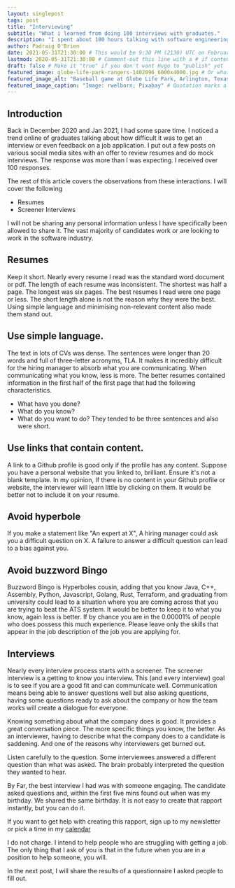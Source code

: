 ```yaml
---
layout: singlepost
tags: post
title: "Interviewing"
subtitle: "What i learned from doing 100 interviews with graduates."
description: "I spent about 100 hours talking with software engineering graduates who found it difficult to find jobs in the last 18 months" # Quotation marks allow colons, semicolons, etc.
author: Padraig O'Brien
date: 2021-05-31T21:30:00 # This would be 9:30 PM (2130) UTC on February 28, 2020
lastmod: 2020-05-31T21:30:00 # Comment-out this line with a # if content is unchanged
draft: false # Make it "true" if you don't want Hugo to "publish" yet
featured_image: globe-life-park-rangers-1402096_6000x4000.jpg # Or whatever image you want to use
featured_image_alt: "Baseball game at Globe Life Park, Arlington, Texas" # Always include an ALT tag for accessibility --  Quotation marks allow colons, semicolons, etc.
featured_image_caption: "Image: rwelborn; Pixabay" # Quotation marks allow colons, semicolons, etc.
---
```



## Introduction
Back in December 2020 and Jan 2021, I had some spare time.
I noticed a trend online of graduates talking about how difficult it was to get an interview or even feedback on a job application. I put out a few posts on various social media sites with an offer to review resumes and do mock interviews.
The response was more than I was expecting. I received over 100 responses.

The rest of this article covers the observations from these interactions.
I will cover the following
- Resumes
- Screener Interviews

I will not be sharing any personal information unless I have specifically been allowed to share it.
The vast majority of candidates work or are looking to work in the software industry.

## Resumes
Keep it short.
Nearly every resume I read was the standard word document or pdf. The length of each resume was inconsistent. The shortest was half a page. The longest was six pages.
The best resumes I read were one page or less. The short length alone is not the reason why they were the best. Using simple language and minimising non-relevant content also made them stand out.

## Use simple language.
The text in lots of CVs was dense. The sentences were longer than 20 words and full of three-letter acronyms, TLA. It makes it incredibly difficult for the hiring manager to absorb what you are communicating.
When communicating what you know, less is more.
The better resumes contained information in the first half of the first page that had the following characteristics.
- What have you done?
- What do you know?
- What do you want to do?
They tended to be three sentences and also were short.

## Use links that contain content.
A link to a Github profile is good only if the profile has any content.
Suppose you have a personal website that you linked to, brilliant. Ensure it's not a blank template.
In my opinion, If there is no content in your Github profile or website, the interviewer will learn little by clicking on them. It would be better not to include it on your resume.

## Avoid hyperbole
If you make a statement like "An expert at X", A hiring manager could ask you a difficult question on X. A failure to answer a difficult question can lead to a bias against you. 

## Avoid buzzword Bingo
Buzzword Bingo is Hyperboles cousin, adding that you know Java, C++, Assembly, Python, Javascript, Golang, Rust, Terraform, and graduating from university could lead to a situation where you are coming across that you are trying to beat the ATS system. It would be better to keep it to what you know, again less is better. If by chance you are in the 0.00001% of people who does possess this much experience. Please leave only the skills that appear in the job description of the job you are applying for.

## Interviews
Nearly every interview process starts with a screener. The screener interview is a getting to know you interview. This (and every interview) goal is to see if you are a good fit and can communicate well.
Communication means being able to answer questions well but also asking questions, having some questions ready to ask about the company or how the team works will create a dialogue for everyone. 

Knowing something about what the company does is good. It provides a great conversation piece. The more specific things you know, the better. 
As an interviewer, having to describe what the company does to a candidate is saddening. And one of the reasons why interviewers get burned out.

Listen carefully to the question. Some interviewees answered a different question than what was asked. The brain probably interpreted the question they wanted to hear.

By Far, the best interview I had was with someone engaging. The candidate asked questions and, within the first five mins found out when was my birthday. We shared the same birthday. It is not easy to create that rapport instantly, but you can do it.

If you want to get help with creating this rapport, sign up to my newsletter or pick a time in my [calendar](https://calendly.com/podgeypooos/)

I do not charge. I intend to help people who are struggling with getting a job. The only thing that I ask of you is that in the future when you are in a position to help someone, you will.

In the next post, I will share the results of a questionnaire I asked people to fill out. 